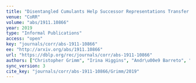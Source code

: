 ```yaml
---
title: "Disentangled Cumulants Help Successor Representations Transfer to New Tasks."
venue: "CoRR"
volume: "abs/1911.10866"
year: 2019
type: "Informal Publications"
access: "open"
key: "journals/corr/abs-1911-10866"
ee: "http://arxiv.org/abs/1911.10866"
url: "https://dblp.org/rec/journals/corr/abs-1911-10866"
authors: ["Christopher Grimm", "Irina Higgins", "Andr\u00e9 Barreto", "Denis Teplyashin", "Markus Wulfmeier", "Tim Hertweck", "Raia Hadsell", "Satinder Singh"]
sync_version: 3
cite_key: "journals/corr/abs-1911-10866/Grimm/2019"
---
```

